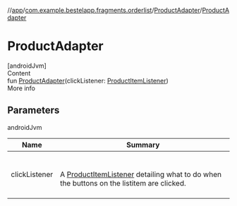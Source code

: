 //[app](../../index.md)/[com.example.bestelapp.fragments.orderlist](../index.md)/[ProductAdapter](index.md)/[ProductAdapter](-product-adapter.md)



# ProductAdapter  
[androidJvm]  
Content  
fun [ProductAdapter](-product-adapter.md)(clickListener: [ProductItemListener](../-product-item-listener/index.md))  
More info  


## Parameters  
  
androidJvm  
  
|  Name|  Summary| 
|---|---|
| <a name="com.example.bestelapp.fragments.orderlist/ProductAdapter/ProductAdapter/#com.example.bestelapp.fragments.orderlist.ProductItemListener/PointingToDeclaration/"></a>clickListener| <a name="com.example.bestelapp.fragments.orderlist/ProductAdapter/ProductAdapter/#com.example.bestelapp.fragments.orderlist.ProductItemListener/PointingToDeclaration/"></a><br><br>A [ProductItemListener](../-product-item-listener/index.md) detailing what to do when the buttons on the listitem are clicked.<br><br>
  
  



